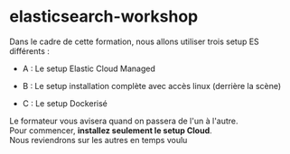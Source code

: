 # elasticsearch-workshop

Dans le cadre de cette formation, nous allons utiliser trois setup ES différents : 

 - A : Le setup Elastic Cloud Managed

 - B : Le setup installation complète avec accès linux (derrière la scène)

 - C : Le setup Dockerisé


Le formateur vous avisera quand on passera de l'un à l'autre.   
Pour commencer, **installez seulement le setup Cloud**.   
Nous reviendrons sur les autres en temps voulu   

